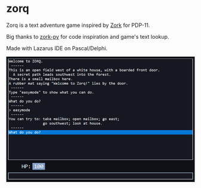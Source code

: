 # zorq

Zorq is a text adventure game inspired by [Zork](https://github.com/historicalsource/zork1) for PDP-11.

Big thanks to [zork-py](https://github.com/iamjawa/zork-py/) for code inspiration and game's text lookup.

Made with Lazarus IDE on Pascal/Delphi.

![screenshot](screenshot.png)
